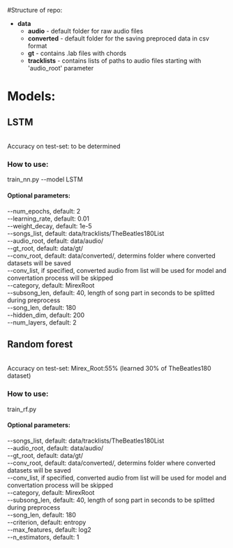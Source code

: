 #Structure of repo:
- <b>data</b>
  - <b>audio</b> - default folder for raw audio files
  - <b>converted</b> - default folder for the saving preproced data in csv format
  - <b>gt</b> - contains .lab files with chords
  - <b>tracklists</b> - contains lists of paths to audio files starting with 'audio_root' parameter

# Models:
## LSTM
  <br>Accuracy on test-set: to be determined
### How to use:
train_nn.py --model LSTM
#### Optional parameters:
--num_epochs, default: 2<br>
--learning_rate, default: 0.01<br>
--weight_decay, default: 1e-5<br>
--songs_list, default: data/tracklists/TheBeatles180List<br>
--audio_root, default: data/audio/<br>
--gt_root, default: data/gt/<br>
--conv_root, default: data/converted/, determins folder where converted datasets will be saved<br>
--conv_list, if specified, converted audio from list will be used for model and convertation process will be skipped<br>
--category, default: MirexRoot<br>
--subsong_len, default: 40, length of song part in seconds to be splitted during preprocess<br> 
--song_len, default: 180<br>
--hidden_dim, default: 200<br>
--num_layers, default: 2<br>
## Random forest
  <br>Accuracy on test-set: Mirex_Root:55% (learned 30% of TheBeatles180 dataset)<br>
### How to use:
train_rf.py
#### Optional parameters:
--songs_list, default: data/tracklists/TheBeatles180List<br>
--audio_root, default: data/audio/<br>
--gt_root, default: data/gt/<br>
--conv_root, default: data/converted/, determins folder where converted datasets will be saved<br>
--conv_list, if specified, converted audio from list will be used for model and convertation process will be skipped<br>
--category, default: MirexRoot<br>
--subsong_len, default: 40, length of song part in seconds to be splitted during preprocess<br>
--song_len, default: 180<br>
--criterion, default: entropy<br>
--max_features, default: log2<br>
--n_estimators, default: 1<br>
